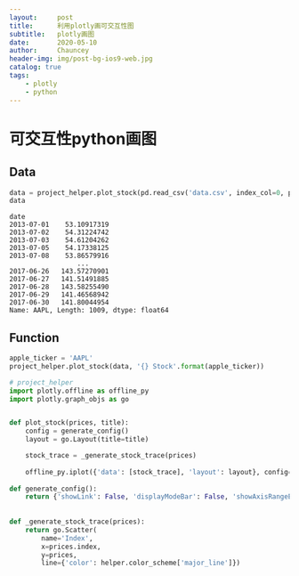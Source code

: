 ```yaml
---
layout:     post
title:      利用plotly画可交互性图
subtitle:   plotly画图
date:       2020-05-10
author:     Chauncey
header-img: img/post-bg-ios9-web.jpg
catalog: true
tags:
    - plotly
    - python
---
```






# 可交互性python画图

## Data

```python
data = project_helper.plot_stock(pd.read_csv('data.csv', index_col=0, parse_dates=True, squeeze=True), '{} Stock'.format(apple_ticker))
data
```


    date
    2013-07-01    53.10917319
    2013-07-02    54.31224742
    2013-07-03    54.61204262
    2013-07-05    54.17338125
    2013-07-08    53.86579916
                     ...     
    2017-06-26   143.57270901
    2017-06-27   141.51491885
    2017-06-28   143.58255490
    2017-06-29   141.46568942
    2017-06-30   141.80044954
    Name: AAPL, Length: 1009, dtype: float64

## Function

```python
apple_ticker = 'AAPL'
project_helper.plot_stock(data, '{} Stock'.format(apple_ticker))
```

```python
# project_helper
import plotly.offline as offline_py
import plotly.graph_objs as go


def plot_stock(prices, title):
    config = generate_config()
    layout = go.Layout(title=title)

    stock_trace = _generate_stock_trace(prices)
    
    offline_py.iplot({'data': [stock_trace], 'layout': layout}, config=config)
    
def generate_config():
    return {'showLink': False, 'displayModeBar': False, 'showAxisRangeEntryBoxes': True}
  
  
def _generate_stock_trace(prices):
    return go.Scatter(
        name='Index',
        x=prices.index,
        y=prices,
        line={'color': helper.color_scheme['major_line']})
```
